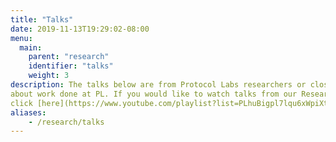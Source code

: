 ```yaml
---
title: "Talks"
date: 2019-11-13T19:29:02-08:00
menu:
  main:
    parent: "research"
    identifier: "talks"
    weight: 3
description: The talks below are from Protocol Labs researchers or close collaborators 
about work done at PL. If you would like to watch talks from our Research Seminar Series, 
click [here](https://www.youtube.com/playlist?list=PLhuBigpl7lqu6xWpiXtbEzJQtlMH1tqoG).
aliases:
    - /research/talks
---
```

